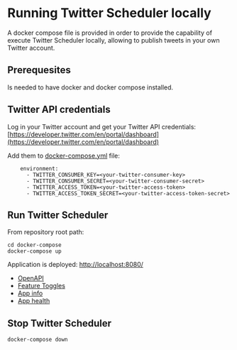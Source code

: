 # Running Twitter Scheduler locally

A docker compose file is provided in order to provide the capability of execute Twitter Scheduler locally, allowing to publish tweets in your own Twitter account.

## Prerequesites

Is needed to have docker and docker compose installed.

## Twitter API credentials

Log in your Twitter account and get your Twitter API credentials: [https://developer.twitter.com/en/portal/dashboard](https://developer.twitter.com/en/portal/dashboard)

Add them to [docker-compose.yml](../../docker-compose/docker-compose.yml) file:

```
    environment:
      - TWITTER_CONSUMER_KEY=<your-twitter-consumer-key>
      - TWITTER_CONSUMER_SECRET=<your-twitter-consumer-secret>
      - TWITTER_ACCESS_TOKEN=<your-twitter-access-token>
      - TWITTER_ACCESS_TOKEN_SECRET=<your-twitter-access-token-secret>
```

## Run Twitter Scheduler

From repository root path:

```
cd docker-compose
docker-compose up
```

Application is deployed: [http://localhost:8080/](http://localhost:8080/)

- [OpenAPI](http://localhost:8080/openapi.html)
- [Feature Toggles](http://localhost:8080/togglz)
- [App info](http://localhost:8080/actuator/info)
- [App health](http://localhost:8080/actuator/health)

## Stop Twitter Scheduler

```
docker-compose down
```


